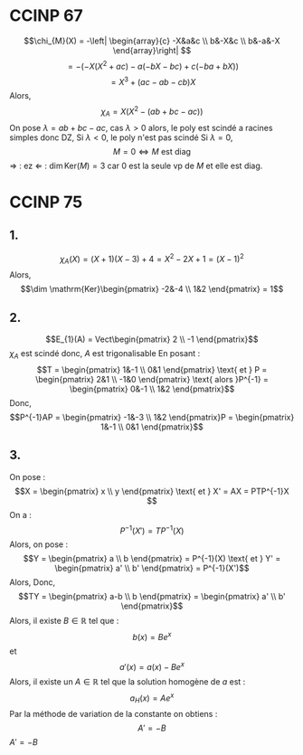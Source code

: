 # CCINP 67
$$\chi_{M}(X) = -\left| \begin{array}{c}
-X&a&c \\
b&-X&c \\
b&-a&-X
\end{array}\right| $$
$$= -(-X(X^{2}+ac)-a(-bX-bc)+c(-ba+bX))$$
$$= X^{3}+(ac-ab-cb)X$$
Alors,
$$\chi_{A} = X(X^{2}-(ab+bc-ac))$$
On pose $\lambda = ab+bc-ac$, 
cas $\lambda > 0$ alors, le poly est scindé a racines simples donc DZ, 
Si $\lambda <0$, le poly n'est pas scindé 
Si $\lambda = 0$, 
$$M = 0 \Leftrightarrow M \text{ est diag}$$
$\Rightarrow$ : ez
$\Leftarrow$ : 
$\dim \mathrm{Ker}(M) = 3$ car $0$ est la seule vp de $M$ et elle est diag.

# CCINP 75
## 1.
$$\chi_{A}(X) = (X+1)(X-3)+4 = X^{2}-2X+1 = (X-1)^{2}$$
Alors, 
$$\dim \mathrm{Ker}\begin{pmatrix}
-2&-4 \\
1&2
\end{pmatrix} = 1$$

## 2.
$$E_{1}(A) = Vect\begin{pmatrix}
2 \\
-1
\end{pmatrix}$$
$\chi_{A}$ est scindé donc, $A$ est trigonalisable
En posant : 
$$T = \begin{pmatrix}
1&-1 \\
0&1
\end{pmatrix} \text{ et } P = \begin{pmatrix}
2&1 \\
-1&0
\end{pmatrix} \text{ alors }P^{-1} = \begin{pmatrix}
0&-1 \\
1&2
\end{pmatrix}$$
Donc, 
$$P^{-1}AP = \begin{pmatrix}
-1&-3 \\
1&2
\end{pmatrix}P = \begin{pmatrix}
1&-1 \\
0&1
\end{pmatrix}$$

## 3.
On pose :
$$X = \begin{pmatrix}
x \\
y
\end{pmatrix} \text{ et } X' = AX = PTP^{-1}X $$
On a : 
$$P^{-1}(X') = TP^{-1}(X)$$
Alors, 
on pose : 
$$Y = \begin{pmatrix}
a \\
b
\end{pmatrix} = P^{-1}(X) \text{ et } Y' = \begin{pmatrix}
a' \\
b'
\end{pmatrix} = P^{-1}(X')$$
Alors, 
Donc, 
$$TY = \begin{pmatrix}
a-b \\
b
\end{pmatrix} = \begin{pmatrix}
a' \\
b'
\end{pmatrix}$$
Alors, 
il existe $B \in \mathbb{R}$ tel que : 
$$b(x) = Be^{ x }$$
et 
$$a'(x) = a(x) -Be^{ x }$$
Alors, il existe un $A \in \mathbb{R}$ tel que la solution homogène de $a$ est : 
$$a_{H}(x) = Ae^{ x }$$
Par la méthode de variation de la constante on obtiens : 
$$A' =  - B$$
$A' = -B$